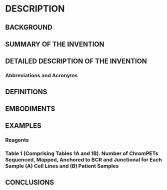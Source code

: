 # DESCRIPTION

## BACKGROUND

## SUMMARY OF THE INVENTION

## DETAILED DESCRIPTION OF THE INVENTION

### Abbreviations and Acronyms

## DEFINITIONS

## EMBODIMENTS

## EXAMPLES

### Reagents

### Table 1 (Comprising Tables 1A and 1B). Number of ChromPETs Sequenced, Mapped, Anchored to BCR and Junctional for Each Sample (A) Cell Lines and (B) Patient Samples

## CONCLUSIONS

